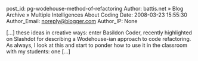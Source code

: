 post_id: pg-wodehouse-method-of-refactoring
Author: battis.net » Blog Archive » Multiple Intelligences About Coding
Date: 2008-03-23 15:55:30
Author_Email: noreply@blogger.com
Author_IP: None

[...] these ideas in creative ways: enter Basildon Coder, recently highlighted on Slashdot for describing a Wodehouse-ian approach to code refactoring. As always, I look at this and start to ponder how to use it in the classroom with my students: one [...]
